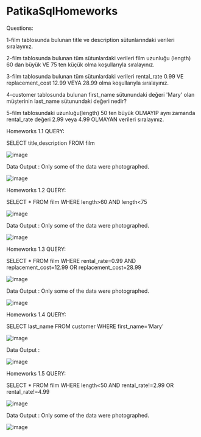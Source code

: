 # PatikaSqlHomeworks

Questions:

1-film tablosunda bulunan title ve description sütunlarındaki verileri sıralayınız.

2-film tablosunda bulunan tüm sütunlardaki verileri film uzunluğu (length) 60 dan büyük VE 75 ten küçük olma koşullarıyla sıralayınız.

3-film tablosunda bulunan tüm sütunlardaki verileri rental_rate 0.99 VE replacement_cost 12.99 VEYA 28.99 olma koşullarıyla sıralayınız.

4-customer tablosunda bulunan first_name sütunundaki değeri 'Mary' olan müşterinin last_name sütunundaki değeri nedir?

5-film tablosundaki uzunluğu(length) 50 ten büyük OLMAYIP aynı zamanda rental_rate değeri 2.99 veya 4.99 OLMAYAN verileri sıralayınız.

Homeworks 1.1 QUERY:

SELECT title,description FROM film

![image](https://user-images.githubusercontent.com/73027559/150530038-6dbc5e07-137a-4aec-8d26-f375229f7a9a.png)

Data Output :
Only some of the data were photographed.

![image](https://user-images.githubusercontent.com/73027559/150530073-bc5539d2-3ffc-42c3-9410-f97ad77cce21.png)

Homeworks 1.2 QUERY:

SELECT * FROM film
WHERE length>60 AND length<75

![image](https://user-images.githubusercontent.com/73027559/150530315-35a6b406-1916-4bc1-817f-48860b381c55.png)

Data Output :
Only some of the data were photographed.

![image](https://user-images.githubusercontent.com/73027559/150530335-f8f34f2e-b6d9-44b4-b6f3-936370e42fe5.png)

Homeworks 1.3 QUERY:

SELECT * FROM film
WHERE rental_rate=0.99 AND replacement_cost=12.99 OR replacement_cost=28.99

![image](https://user-images.githubusercontent.com/73027559/150530837-9f9d689d-ce7c-4826-94b9-0f96ace6ba8d.png)

Data Output :
Only some of the data were photographed.

![image](https://user-images.githubusercontent.com/73027559/150530756-00e253e1-e60c-4e9d-89a1-d39797af02c1.png)

Homeworks 1.4 QUERY:

SELECT last_name FROM customer
WHERE first_name='Mary'

![image](https://user-images.githubusercontent.com/73027559/150531204-fcfd4de6-71bd-48ee-8cac-efbab59fae09.png)

Data Output :

![image](https://user-images.githubusercontent.com/73027559/150531242-9a756335-80e4-40d1-8891-e22bb3ec9a2c.png)

Homeworks 1.5 QUERY:

SELECT * FROM film
WHERE length<50 AND rental_rate!=2.99 OR rental_rate!=4.99

![image](https://user-images.githubusercontent.com/73027559/150531556-b387a0a1-3a19-4c85-95cd-b3ef74c0136d.png)

Data Output : 
Only some of the data were photographed.

![image](https://user-images.githubusercontent.com/73027559/150531379-a15fae2b-a530-498d-b0ec-dc19b183112f.png)

